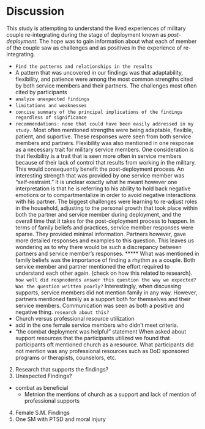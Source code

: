 # Discussion
This study is attempting to understand the lived experiences of military couple re-integrating during the stage of deployment known as *post-deployment*. The hope was to gain information about what each of member of the couple saw as challenges and as positives in the experience of re-integrating.
- `Find the patterns and relationships in the results`
- A pattern that was uncovered in our findings was that adaptability, flexibility, and patience were among the most common strengths cited by both service members and their partners. The challenges most often cited by participants  
- `analyze unexpected findings`
- `limitations and weaknesses`
- `concise summary of the principal implications of the findings regardless of significance`
- `recommendations: none that could have been easily addressed in my study.`
Most often mentioned strengths were being adaptable, flexible, patient, and suportive. These responses were seen from both service members and partners. Flexibility was also mentioned in one response as a necessary trait for military service members. One consideration is that flexibility is a trait that is seen more often in service members because of their lack of control that results from working in the military. This would consequently benefit the post-deployment process. An interesting strength that was provided by one service member was “self-restraint.” It is unclear exactly what he meant however one interpretation is that he is referring to his ability to hold back negative emotions or to compartmentalize in order to avoid negative interactions with his partner. 
The biggest challenges were learning to re-adjust roles in the household, adjusting to the personal growth that took place within both the partner and service member during deployment, and the overall time that it takes for the post-deployment process to happen. 
In terms of family beliefs and practices, service member responses were sparse. They provided minimal information. Partners however, gave more detailed responses and examples to this question. This leaves us wondering as to why there would be such a discrepancy between partners and service member’s responses. \*\*\*\*\* What was mentioned in family beliefs was the importance of finding a rhythm as a couple. Both service member and partner mentioned the effort required to understand each other again. {check on how this related to research}. `how well did respnodents answer this question the way we expected? Was the question written poorly?` 
Interestingly, when discussing supports, service members did not mention family in any way. However, partners mentioned family as a support both for themselves and their service members. 
Communication was seen as both a positive and negative thing. `research about this?`
- Church versus professional resource utilization
- add in the one female service members who didn’t meet criteria.
- “the combat deployment was helpful” statement
When asked about support resources that the participants utilized we found that participants oft mentioned church as a resource. What participants did not mention was any professional resources such as DoD sponsored programs or therapists, counselors, etc. 

2) Research that supports the findings?
3) Unexpected Findings?
- combat as beneficial
	- Metnion the mentions of church as a support and lack of mention of professional supports
4) Female S.M. Findings
5) One SM with PTSD and moral injury